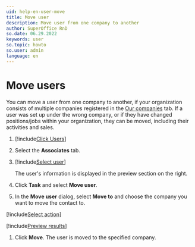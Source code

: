 ```yaml
---
uid: help-en-user-move
title: Move user
description: Move user from one company to another
author: SuperOffice RnD
so.date: 06.29.2022
keywords: user
so.topic: howto
so.user: admin
language: en
---
```


# Move users

You can move a user from one company to another, if your organization consists of multiple companies registered in the [Our companies][2] tab. If a user was set up under the wrong company, or if they have changed positions/jobs within your organization, they can be moved, including their activities and sales.

1. [!include[Click Users](includes/goto-users.md)]

1. Select the **Associates** tab.

1. [!include[Select user](includes/select-user.md)]

    The user's information is displayed in the preview section on the right.

1. Click **Task** and select **Move user**.

1. In the **Move user** dialog, select **Move to** and choose the company you want to move the contact to.

[!include[Select action](../../../learn/includes/select-action-on-activity.md)]

[!include[Preview results](../../../learn/includes/note-preview-results.md)]

1. Click **Move**. The user is moved to the specified company.

<!-- Referenced links -->
[2]: screen/index.md

<!-- Referenced images -->
